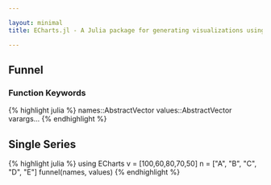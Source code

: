 ```yaml
---

layout: minimal
title: ECharts.jl - A Julia package for generating visualizations using ECharts

---
```


## Funnel

### Function Keywords
{% highlight julia %}
names::AbstractVector
values::AbstractVector
varargs...
{% endhighlight %}

## Single Series
{% highlight julia %}
using ECharts
v = [100,60,80,70,50]
n = ["A", "B", "C", "D", "E"]
funnel(names, values)
{% endhighlight %}

<div id="funnelp" style="height:400px;width:800px;"></div>
<script type="text/javascript">
    // Initialize after dom ready
    var myChart = echarts.init(document.getElementById("funnelp"));

    // Load data into the ECharts instance
    myChart.setOption({"toolbox":{"feature":{},"itemSize":15,"orient":"vertical","height":"auto","zlevel":0,"z":2,"itemGap":10,"right":"auto","top":"center","width":"auto","show":false,"showTitle":true},"title":{"left":"left","borderColor":"transparent","bottom":"auto","padding":5,"zlevel":0,"borderWidth":1,"target":"blank","z":2,"itemGap":5,"backgroundColor":"transparent","shadowOffsetY":0,"shadowOffsetX":0,"right":"auto","top":"auto","subtarget":"blank","show":true},"series":[{"data":[{"name":"A","selected":false,"value":100},{"name":"B","selected":false,"value":60},{"name":"C","selected":false,"value":80},{"name":"D","selected":false,"value":70},{"name":"E","selected":false,"value":50}],"smooth":false,"minSize":"0%","type":"funnel","maxSize":"100%"}]});
</script>

